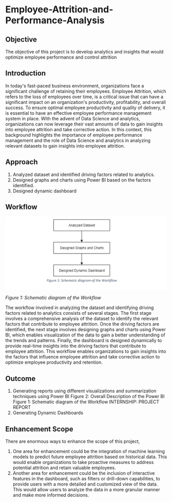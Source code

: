 # Employee-Attrition-and-Performance-Analysis

## Objective
The objective of this project is to develop analytics and insights that would optimize employee 
performance and control attrition

## Introduction
In today's fast-paced business environment, organizations face a significant challenge of retaining 
their employees. Employee Attrition, which refers to the loss of employees over time, is a critical issue 
that can have a significant impact on an organization's productivity, profitability, and overall success. 
To ensure optimal employee productivity and quality of delivery, it is essential to have an effective 
employee performance management system in place. 
With the advent of Data Science and analytics, organizations can now leverage their vast amounts of 
data to gain insights into employee attrition and take corrective action.
In this context, this background highlights the importance of employee performance management 
and the role of Data Science and analytics in analyzing relevant datasets to gain insights into 
employee attrition.


## Approach
1. Analyzed dataset and identified driving factors related to analytics. 
2. Designed graphs and charts using Power BI based on the factors identified.
3. Designed dynamic dashboard

## Workflow
![Image Alt Text](https://github.com/pavanbadempet/Employee-Attrition-and-Performance-Analysis/blob/f0c407011f792e852a5a79c68bde7be6eaf94088/assets/Workflow.png)

*Figure 1: Schematic diagram of the Workflow*

The workflow involved in analyzing the dataset and identifying driving factors related to analytics 
consists of several stages. The first stage involves a comprehensive analysis of the dataset to identify 
the relevant factors that contribute to employee attrition. Once the driving factors are identified, the 
next stage involves designing graphs and charts using Power BI, which enables visualization of the 
data to gain a better understanding of the trends and patterns. Finally, the dashboard is designed 
dynamically to provide real-time insights into the driving factors that contribute to employee 
attrition. This workflow enables organizations to gain insights into the factors that influence employee 
attrition and take corrective action to optimize employee productivity and retention.

## Outcome
1. Generating reports using different visualizations and summarization techniques using Power BI
Figure 2: Overall Description of the Power BI
Figure 1: Schematic diagram of the Workflow
INTERNSHIP: PROJECT REPORT
2. Generating Dynamic Dashboards

## Enhancement Scope
There are enormous ways to enhance the scope of this project,
1. One area for enhancement could be the integration of machine learning models to predict future 
employee attrition based on historical data. This would enable organizations to take proactive 
measures to address potential attrition and retain valuable employees.
2. Another area for enhancement could be the inclusion of interactive features in the dashboard, 
such as filters or drill-down capabilities, to provide users with a more detailed and customized 
view of the data. This would allow users to analyze the data in a more granular manner and make 
more informed decisions.